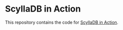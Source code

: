 # ScyllaDB in Action

This repository contains the code for [ScyllaDB in Action](https://www.manning.com/books/scylladb-in-action). 

